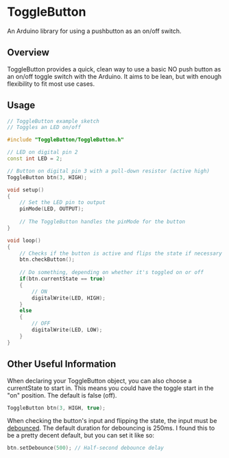 ToggleButton
============

An Arduino library for using a pushbutton as an on/off switch.


Overview
--------

ToggleButton provides a quick, clean way to use a basic NO push button as an on/off toggle switch with the Arduino. It aims to be lean, but with enough flexibility to fit most use cases.


Usage
-----

```cpp
// ToggleButton example sketch
// Toggles an LED on/off

#include "ToggleButton/ToggleButton.h"

// LED on digital pin 2
const int LED = 2;

// Button on digital pin 3 with a pull-down resistor (active high)
ToggleButton btn(3, HIGH);

void setup()
{
    // Set the LED pin to output
    pinMode(LED, OUTPUT);
    
    // The ToggleButton handles the pinMode for the button
}

void loop()
{
    // Checks if the button is active and flips the state if necessary
    btn.checkButton();
    
    // Do something, depending on whether it's toggled on or off
    if(btn.currentState == true)
    {
        // ON
        digitalWrite(LED, HIGH);
    }
    else
    {
        // OFF
        digitalWrite(LED, LOW);
    }
}
```


Other Useful Information
------------------------

When declaring your ToggleButton object, you can also choose a currentState to start in. This means you could have the toggle start in the "on" position. The default is false (off).
```cpp
ToggleButton btn(3, HIGH, true);
```

When checking the button's input and flipping the state, the input must be [debounced](http://en.wikipedia.org/wiki/Debounce#Contact_bounce "debounced"). The default duration for debouncing is 250ms. I found this to be a pretty decent default, but you can set it like so:
```cpp
btn.setDebounce(500); // Half-second debounce delay
```
